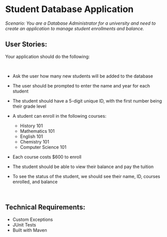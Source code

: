 # Student Database Application
*Scenario: You are a Database Administrator for a university and need to
create an application to manage student enrollments and balance.*

## User Stories: 
Your application should do the following:

<br>

- Ask the user how many new students will be added to the database
- The user should be prompted to enter the name and year for each student
- The student should have a 5-digit unique ID, with the first number being their grade level
- A student can enroll in the following courses:

  - History 101
  - Mathematics 101
  - English 101
  - Chemistry 101
  - Computer Science 101
- Each course costs $600 to enroll
- The student should be able to view their balance and pay the tuition
- To see the status of the student, we should see their name, ID, courses enrolled, and balance

<br>

## Technical Requirements:
- Custom Exceptions
- JUnit Tests
- Built with Maven